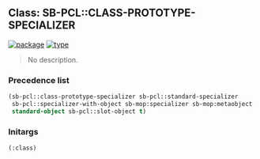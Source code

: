 ## Class: SB-PCL::CLASS-PROTOTYPE-SPECIALIZER
[![package](https://img.shields.io/badge/Package-SB--PCL-5f9ea0.svg?style=social&colorA=999999)](../) [![type](https://img.shields.io/badge/Type-Class-5f9ea0.svg?style=social&colorA=999999)](../#class) 

> No description.

### Precedence list
```cl
(sb-pcl::class-prototype-specializer sb-pcl::standard-specializer
 sb-pcl::specializer-with-object sb-mop:specializer sb-mop:metaobject
 standard-object sb-pcl::slot-object t)
```
### Initargs
```cl
(:class)
```
